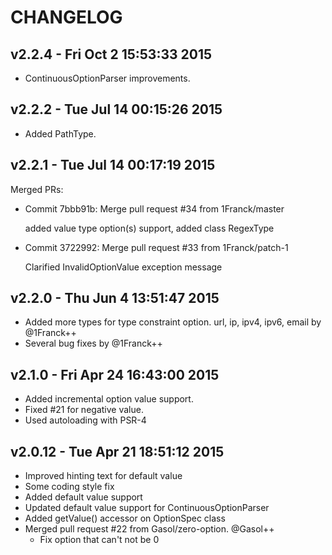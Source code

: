 CHANGELOG
==================

## v2.2.4 - Fri Oct  2 15:53:33 2015

- ContinuousOptionParser improvements.

## v2.2.2 - Tue Jul 14 00:15:26 2015

- Added PathType.

## v2.2.1 - Tue Jul 14 00:17:19 2015

Merged PRs:

- Commit 7bbb91b: Merge pull request #34 from 1Franck/master

   added value type option(s) support, added class RegexType

- Commit 3722992: Merge pull request #33 from 1Franck/patch-1

   Clarified InvalidOptionValue exception message


## v2.2.0 - Thu Jun  4 13:51:47 2015

- Added more types for type constraint option. url, ip, ipv4, ipv6, email by @1Franck++
- Several bug fixes by @1Franck++



## v2.1.0 - Fri Apr 24 16:43:00 2015

- Added incremental option value support.
- Fixed #21 for negative value.
- Used autoloading with PSR-4

## v2.0.12 - Tue Apr 21 18:51:12 2015

- Improved hinting text for default value
- Some coding style fix
- Added default value support
- Updated default value support for ContinuousOptionParser
- Added getValue() accessor on OptionSpec class
- Merged pull request #22 from Gasol/zero-option. @Gasol++
    - Fix option that can't not be 0
